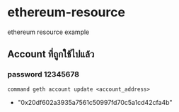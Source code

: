 # ethereum-resource
ethereum resource example

## Account ที่ถูกใช้ไปแล้ว 
### password 12345678
`command
  geth account update <account_address>
`
* "0x20df602a3935a7561c50997fd70c5a1cd42cfa4b"